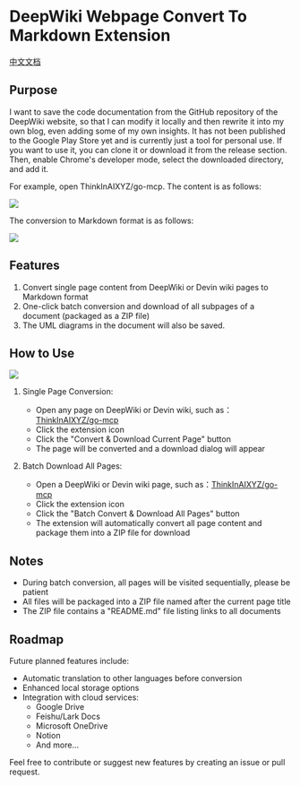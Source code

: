 # DeepWiki Webpage Convert To Markdown Extension

[中文文档](./README.zh-CN.md)


## Purpose

I want to save the code documentation from the GitHub repository of the DeepWiki website, so that I can modify it locally and then rewrite it into my own blog, even adding some of my own insights. It has not been published to the Google Play Store yet and is currently just a tool for personal use. If you want to use it, you can clone it or download it from the release section. Then, enable Chrome's developer mode, select the downloaded directory, and add it.

For example, open ThinkInAIXYZ/go-mcp. The content is as follows:

![](./images/deepwiki-github.png)

The conversion to Markdown format is as follows:

![](./images/deepwiki-markdown.png)


## Features

1. Convert single page content from DeepWiki or Devin wiki pages to Markdown format
2. One-click batch conversion and download of all subpages of a document (packaged as a ZIP file)
3. The UML diagrams in the document will also be saved.

## How to Use

![](./images/UI.png)

1. Single Page Conversion:
   - Open any page on DeepWiki or Devin wiki, such as：[ThinkInAIXYZ/go-mcp](https://deepwiki.com/ThinkInAIXYZ/go-mcp)
   - Click the extension icon
   - Click the "Convert & Download Current Page" button
   - The page will be converted and a download dialog will appear

2. Batch Download All Pages:
   - Open a DeepWiki or Devin wiki page, such as：[ThinkInAIXYZ/go-mcp](https://deepwiki.com/ThinkInAIXYZ/go-mcp)
   - Click the extension icon
   - Click the "Batch Convert & Download All Pages" button
   - The extension will automatically convert all page content and package them into a ZIP file for download

## Notes

- During batch conversion, all pages will be visited sequentially, please be patient
- All files will be packaged into a ZIP file named after the current page title
- The ZIP file contains a "README.md" file listing links to all documents

## Roadmap

Future planned features include:

- Automatic translation to other languages before conversion
- Enhanced local storage options
- Integration with cloud services:
  - Google Drive
  - Feishu/Lark Docs
  - Microsoft OneDrive
  - Notion
  - And more...

Feel free to contribute or suggest new features by creating an issue or pull request.

